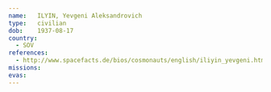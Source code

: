 ```yaml
---
name:	ILYIN, Yevgeni Aleksandrovich
type:	civilian
dob:	1937-08-17
country:
  - SOV
references:
  - http://www.spacefacts.de/bios/cosmonauts/english/iliyin_yevgeni.htm
missions:
evas:
---
```

